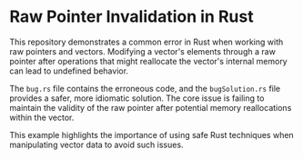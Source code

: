 # Raw Pointer Invalidation in Rust
This repository demonstrates a common error in Rust when working with raw pointers and vectors. Modifying a vector's elements through a raw pointer after operations that might reallocate the vector's internal memory can lead to undefined behavior.

The `bug.rs` file contains the erroneous code, and the `bugSolution.rs` file provides a safer, more idiomatic solution.  The core issue is failing to maintain the validity of the raw pointer after potential memory reallocations within the vector.

This example highlights the importance of using safe Rust techniques when manipulating vector data to avoid such issues.